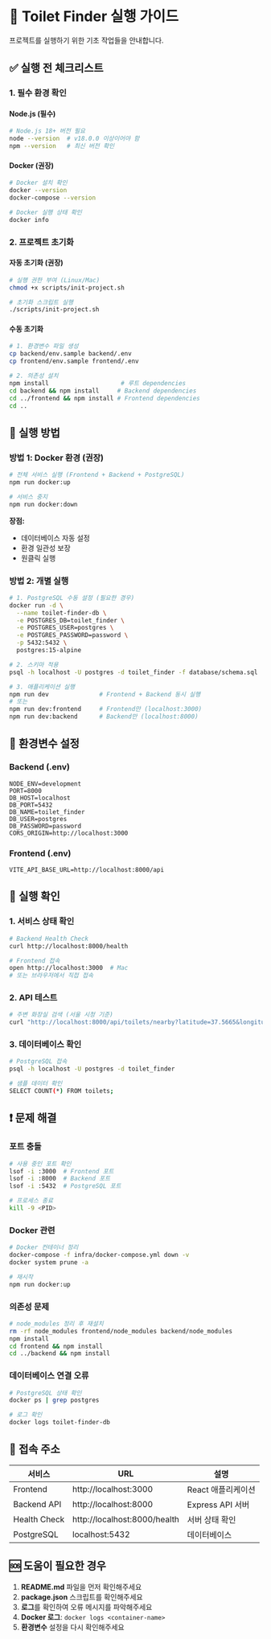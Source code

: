 # 🚀 Toilet Finder 실행 가이드

프로젝트를 실행하기 위한 기초 작업들을 안내합니다.

## ✅ 실행 전 체크리스트

### 1. 필수 환경 확인

#### Node.js (필수)

```bash
# Node.js 18+ 버전 필요
node --version  # v18.0.0 이상이어야 함
npm --version   # 최신 버전 확인
```

#### Docker (권장)

```bash
# Docker 설치 확인
docker --version
docker-compose --version

# Docker 실행 상태 확인
docker info
```

### 2. 프로젝트 초기화

#### 자동 초기화 (권장)

```bash
# 실행 권한 부여 (Linux/Mac)
chmod +x scripts/init-project.sh

# 초기화 스크립트 실행
./scripts/init-project.sh
```

#### 수동 초기화

```bash
# 1. 환경변수 파일 생성
cp backend/env.sample backend/.env
cp frontend/env.sample frontend/.env

# 2. 의존성 설치
npm install                    # 루트 dependencies
cd backend && npm install     # Backend dependencies
cd ../frontend && npm install # Frontend dependencies
cd ..
```

## 🚀 실행 방법

### 방법 1: Docker 환경 (권장)

```bash
# 전체 서비스 실행 (Frontend + Backend + PostgreSQL)
npm run docker:up

# 서비스 중지
npm run docker:down
```

**장점:**

-   데이터베이스 자동 설정
-   환경 일관성 보장
-   원클릭 실행

### 방법 2: 개별 실행

```bash
# 1. PostgreSQL 수동 설정 (필요한 경우)
docker run -d \
  --name toilet-finder-db \
  -e POSTGRES_DB=toilet_finder \
  -e POSTGRES_USER=postgres \
  -e POSTGRES_PASSWORD=password \
  -p 5432:5432 \
  postgres:15-alpine

# 2. 스키마 적용
psql -h localhost -U postgres -d toilet_finder -f database/schema.sql

# 3. 애플리케이션 실행
npm run dev              # Frontend + Backend 동시 실행
# 또는
npm run dev:frontend     # Frontend만 (localhost:3000)
npm run dev:backend      # Backend만 (localhost:8000)
```

## 🔧 환경변수 설정

### Backend (.env)

```env
NODE_ENV=development
PORT=8000
DB_HOST=localhost
DB_PORT=5432
DB_NAME=toilet_finder
DB_USER=postgres
DB_PASSWORD=password
CORS_ORIGIN=http://localhost:3000
```

### Frontend (.env)

```env
VITE_API_BASE_URL=http://localhost:8000/api
```

## 🧪 실행 확인

### 1. 서비스 상태 확인

```bash
# Backend Health Check
curl http://localhost:8000/health

# Frontend 접속
open http://localhost:3000  # Mac
# 또는 브라우저에서 직접 접속
```

### 2. API 테스트

```bash
# 주변 화장실 검색 (서울 시청 기준)
curl "http://localhost:8000/api/toilets/nearby?latitude=37.5665&longitude=126.9780&radius=1000"
```

### 3. 데이터베이스 확인

```bash
# PostgreSQL 접속
psql -h localhost -U postgres -d toilet_finder

# 샘플 데이터 확인
SELECT COUNT(*) FROM toilets;
```

## ❗ 문제 해결

### 포트 충돌

```bash
# 사용 중인 포트 확인
lsof -i :3000  # Frontend 포트
lsof -i :8000  # Backend 포트
lsof -i :5432  # PostgreSQL 포트

# 프로세스 종료
kill -9 <PID>
```

### Docker 관련

```bash
# Docker 컨테이너 정리
docker-compose -f infra/docker-compose.yml down -v
docker system prune -a

# 재시작
npm run docker:up
```

### 의존성 문제

```bash
# node_modules 정리 후 재설치
rm -rf node_modules frontend/node_modules backend/node_modules
npm install
cd frontend && npm install
cd ../backend && npm install
```

### 데이터베이스 연결 오류

```bash
# PostgreSQL 상태 확인
docker ps | grep postgres

# 로그 확인
docker logs toilet-finder-db
```

## 📍 접속 주소

| 서비스       | URL                          | 설명               |
| ------------ | ---------------------------- | ------------------ |
| Frontend     | http://localhost:3000        | React 애플리케이션 |
| Backend API  | http://localhost:8000        | Express API 서버   |
| Health Check | http://localhost:8000/health | 서버 상태 확인     |
| PostgreSQL   | localhost:5432               | 데이터베이스       |

## 🆘 도움이 필요한 경우

1. **README.md** 파일을 먼저 확인해주세요
2. **package.json** 스크립트를 확인해주세요
3. **로그**를 확인하여 오류 메시지를 파악해주세요
4. **Docker 로그**: `docker logs <container-name>`
5. **환경변수** 설정을 다시 확인해주세요
